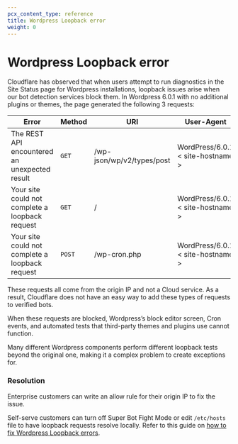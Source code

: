 ```yaml
---
pcx_content_type: reference
title: Wordpress Loopback error
weight: 0
---
```

# Wordpress Loopback error

Cloudflare has observed that when users attempt to run diagnostics in the Site Status page for Wordpress installations, loopback issues arise when our bot detection services block them. In Wordpress 6.0.1 with no additional plugins or themes, the page generated the following 3 requests:

| Error | Method | URI | User-Agent |
| ---- | ---- | ---- | ---- |
| The REST API encountered an unexpected result | `GET` | /wp-json/wp/v2/types/post | WordPress/6.0.1 < site-hostname > |
| Your site could not complete a loopback request | `GET` | / | WordPress/6.0.1 < site-hostname > |
| Your site could not complete a loopback request | `POST` | /wp-cron.php | WordPress/6.0.1 < site-hostname > |

These requests all come from the origin IP and not a Cloud service.   As a result, Cloudflare does not have an easy way to add these types of requests to verified bots. 

When these requests are blocked, Wordpress’s block editor screen, Cron events, and automated tests that third-party themes and plugins use cannot function.

Many different Wordpress components perform different loopback tests beyond the original one, making it a complex problem to create exceptions for. 

### Resolution

Enterprise customers can write an allow rule for their origin IP to fix the issue. 

Self-serve customers can turn off Super Bot Fight Mode or edit `/etc/hosts` file to have loopback requests resolve locally. Refer to this guide on [how to fix Wordpress Loopback errors](https://codeopolis.com/posts/wordpress-loopback-error/). 
